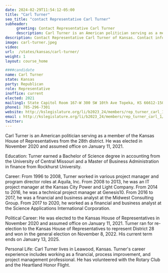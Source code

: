 ```yaml
---
date: 2024-02-29T11:54:12-05:00
title: "Carl Turner"
seo_title: "contact Representative Carl Turner"
subheader:
     greeting: Contact Representative Carl Turner
     description: Carl Turner is an American politician serving as a member of the Kansas House of Representatives from the 28th district. He was elected in November 2020 and assumed office on January 11, 2021.
description: Contact Representative Carl Turner of Kansas. Contact information for Carl Turner includes email address, phone number, and mailing address.
image: carl-turner.jpeg
video:
url:  /states/kansas/carl-turner/
weight: 1
layout: course_home

####candidate
name: Carl Turner
state: Kansas
party: Republican
role: Representative
inoffice: current
elected: 2021
mailing1: State Capitol Room 167-W 300 SW 10th Ave Topeka, KS 66612-1504
phone1: 785-296-7301
website: http://kslegislature.org/li/b2023_24/members/rep_turner_carl_1/
email : http://kslegislature.org/li/b2023_24/members/rep_turner_carl_1/
twitter:
---
```


Carl Turner is an American politician serving as a member of the Kansas House of Representatives from the 28th district. He was elected in November 2020 and assumed office on January 11, 2021.

Education:
Turner earned a Bachelor of Science degree in accounting from the University of Central Missouri and a Master of Business Administration in finance from Rockhurst University.

Career:
From 1996 to 2008, Turner worked in various project manager and program director roles at Aquila, Inc. From 2008 to 2013, he was an IT project manager at the Kansas City Power and Light Company. From 2014 to 2016, he was a technical project manager at Genesis10. From 2016 to 2017, he was a financial and business analyst at the Midwest Consulting Group. From 2017 to 2020, he worked as a financial and business analyst at the Science Applications International Corporation.

Political Career:
He was elected to the Kansas House of Representatives in November 2020 and assumed office on January 11, 2021. Turner ran for re-election to the Kansas House of Representatives to represent District 28 and won in the general election on November 8, 2022. His current term ends on January 13, 2025.

Personal Life:
Carl Turner lives in Leawood, Kansas. Turner's career experience includes working as a financial, process improvement, and project management professional. He has volunteered with the Rotary Club and the Heartland Honor Flight.
